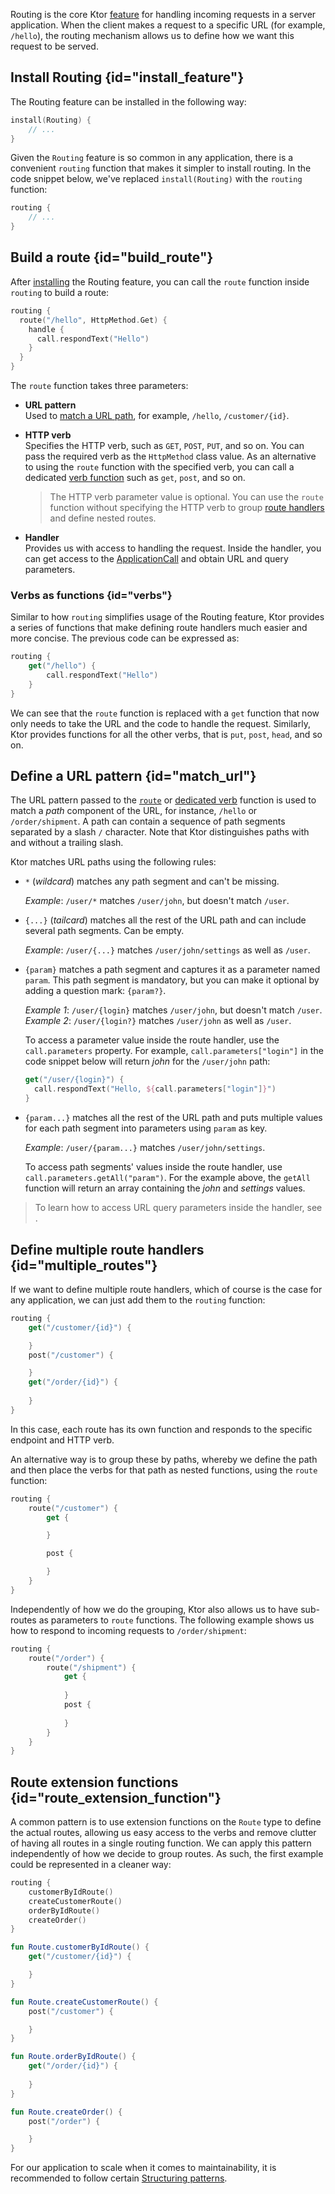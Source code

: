 [//]: # (title: Routing)

Routing is the core Ktor [feature](Features.md) for handling incoming requests in a server application. When the client makes a request to a specific URL (for example, `/hello`), the routing mechanism allows us to define how we want this request to be served. 

## Install Routing {id="install_feature"}

The Routing feature can be installed in the following way:

```Kotlin
install(Routing) {
    // ...
}
```

Given the `Routing` feature is so common in any application, there is a convenient `routing` function that makes it simpler to install routing. In the code snippet below, we've replaced `install(Routing)` with the `routing` function:

```kotlin
routing {
    // ...
}
```

## Build a route {id="build_route"}

After [installing](#install_feature) the Routing feature, you can call the `route` function inside `routing` to build a route:
```kotlin
routing {
  route("/hello", HttpMethod.Get) {
    handle {
      call.respondText("Hello")
    }
  }
}
```

The `route` function takes three parameters: 

* **URL pattern**  
Used to [match a URL path](#match_url), for example, `/hello`, `/customer/{id}`.
  
* **HTTP verb**  
  Specifies the HTTP verb, such as `GET`, `POST`, `PUT`, and so on. You can pass the required verb as the `HttpMethod` class value. As an alternative to using the `route` function with the specified verb, you can call a dedicated [verb function](#verbs) such as `get`, `post`, and so on.  
   > The HTTP verb parameter value is optional. You can use the `route` function without specifying the HTTP verb to group [route handlers](#multiple_routes) and define nested routes.
* **Handler**  
  Provides us with access to handling the request. Inside the handler, you can get access to the [ApplicationCall](calls.md) and obtain URL and query parameters.

### Verbs as functions {id="verbs"}

Similar to how `routing` simplifies usage of the Routing feature, Ktor provides a series of functions that make defining route handlers much easier and more concise. The previous code can be expressed as:

```kotlin
routing {
    get("/hello") {
        call.respondText("Hello")
    }
}
```

We can see that the `route` function is replaced with a `get` function that now only needs to take the URL and the code to handle the request. Similarly, Ktor provides functions for all the other verbs, that is `put`, `post`, `head`, and so on.


## Define a URL pattern {id="match_url"}

The URL pattern passed to the [`route`](#build_route) or [dedicated verb](#verbs) function is used to match a _path_ component of the URL, for instance, `/hello` or `/order/shipment`. A path can contain a sequence of path segments separated by a slash `/` character. Note that Ktor distinguishes paths with and without a trailing slash.

Ktor matches URL paths using the following rules:

* `*` (_wildcard_) matches any path segment and can't be missing.
  
  _Example_: `/user/*` matches `/user/john`, but doesn't match `/user`.
* `{...}` (_tailcard_) matches all the rest of the URL path and can include several path segments. Can be empty.
  
  _Example_: `/user/{...}` matches `/user/john/settings` as well as `/user`.
* `{param}` matches a path segment and captures it as a parameter named `param`. This path segment is mandatory, but you can make it optional by adding a question mark: `{param?}`.
  
  _Example 1_: `/user/{login}` matches `/user/john`, but doesn't match `/user`.   
  _Example 2_: `/user/{login?}` matches `/user/john` as well as `/user`.
  
  To access a parameter value inside the route handler, use the `call.parameters` property. For example, `call.parameters["login"]` in the code snippet below will return _john_ for the `/user/john` path:
   ```kotlin
   get("/user/{login}") {
     call.respondText("Hello, ${call.parameters["login"]}")
   }
   ```
* `{param...}` matches all the rest of the URL path and puts multiple values for each path segment into parameters using `param` as key.

  _Example_: `/user/{param...}` matches `/user/john/settings`.

  To access path segments' values inside the route handler, use `call.parameters.getAll("param")`. For the example above, the `getAll` function will return an array containing the _john_ and _settings_ values.

> To learn how to access URL query parameters inside the handler, see [](requests.md#get).


## Define multiple route handlers {id="multiple_routes"}

If we want to define multiple route handlers, which of course is the case for any application, we can just add them to the `routing` function:


```kotlin
routing {
    get("/customer/{id}") {

    }
    post("/customer") {

    }
    get("/order/{id}") {
    
    }
}
```

[comment]: <> (<note>)

[comment]: <> (    <p>The {id} part of the path is how we define route parameters in Ktor, which is covered in detail in <a href="route_parameters.md">Route Parameters</a></p>)

[comment]: <> (</note>)

In this case, each route has its own function and responds to the specific endpoint and HTTP verb.

An alternative way is to group these by paths, whereby we define the path and then place the verbs for that path as nested functions, using the `route` function: 

```kotlin
routing {
    route("/customer") {
        get {

        }

        post {

        }
    }
}
```

Independently of how we do the grouping, Ktor also allows us to have sub-routes as parameters to `route` functions. The following example shows us how to respond to incoming requests to `/order/shipment`:

```kotlin
routing {
    route("/order") {
        route("/shipment") {
            get {
                
            }
            post {
                
            }
        }
    }
}
```

## Route extension functions {id="route_extension_function"}

A common pattern is to use extension functions on the `Route` type to define the actual routes, allowing us easy access to the verbs and remove clutter of having all routes in a single routing function. We can apply this pattern independently of how we decide to group routes. As such, the first example could be represented in a cleaner way:

```kotlin
routing {
    customerByIdRoute()
    createCustomerRoute()
    orderByIdRoute()
    createOrder()
}

fun Route.customerByIdRoute() {
    get("/customer/{id}") {

    }
}

fun Route.createCustomerRoute() {
    post("/customer") {

    }
}

fun Route.orderByIdRoute() {
    get("/order/{id}") {
    
    }
}

fun Route.createOrder() {
    post("/order") {

    }
}
```

For our application to scale when it comes to maintainability, it is recommended to follow certain [Structuring patterns](Structuring_Applications.md).




